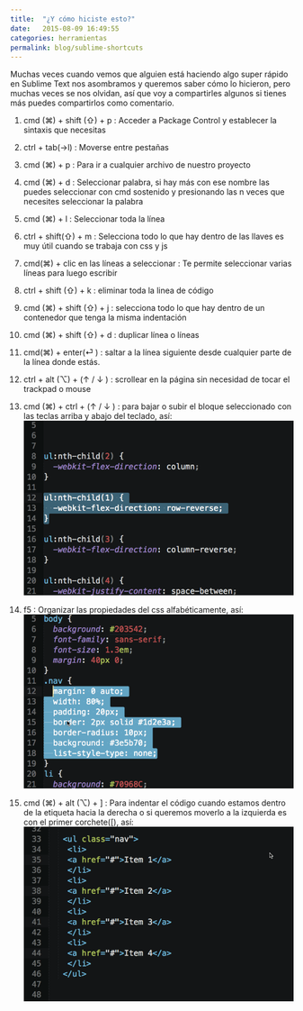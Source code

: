 ```yaml
---
title:  "¿Y cómo hiciste esto?"
date:   2015-08-09 16:49:55
categories: herramientas
permalink: blog/sublime-shortcuts
---
```

Muchas veces cuando vemos que alguien está haciendo algo super rápido en Sublime Text nos asombramos y queremos saber cómo lo hicieron,  pero muchas veces se nos olvidan, así que voy a compartirles algunos si tienes más puedes compartirlos como comentario.


1. cmd (⌘) + shift (⇧) + p :  Acceder a Package Control y establecer la sintaxis que necesitas
2. ctrl + tab(→l) : Moverse entre pestañas
2. cmd (⌘) + p : Para ir a cualquier archivo de nuestro proyecto
3. cmd (⌘) + d : Seleccionar palabra, si hay más con ese nombre las puedes seleccionar con cmd sostenido y presionando las n veces que necesites seleccionar la palabra
4. cmd (⌘) + l : Seleccionar toda la línea
5. ctrl + shift(⇧) + m : Selecciona todo lo que hay dentro de las llaves es muy útil cuando se trabaja con css y js
6.  cmd(⌘) + clic en las líneas a seleccionar : Te permite seleccionar varias líneas para luego escribir
8.  ctrl + shift (⇧) + k : eliminar toda la linea de código
9.  cmd (⌘) + shift (⇧) + j : selecciona todo lo que hay dentro de un contenedor que tenga la misma indentación
10.  cmd (⌘) + shift (⇧) + d : duplicar línea o líneas
11.  cmd(⌘) + enter(⏎ ) : saltar a la línea siguiente desde cualquier parte de la línea donde estás.
12.  ctrl + alt (⌥)  + (↑ / ↓ ) : scrollear en la página sin necesidad de tocar el trackpad o mouse
13.  cmd (⌘) + ctrl + (↑ / ↓ ) :  para bajar o subir el bloque seleccionado con las teclas arriba y abajo del teclado,  así:
![move](/img/move.gif)

14. f5 : Organizar las propiedades del css alfabéticamente,  así:
![order](/img/order.gif)

15. cmd (⌘) + alt (⌥) + ] : Para indentar el código cuando estamos dentro de la etiqueta hacia la derecha o si queremos moverlo a la izquierda es con el primer corchete([), así:
![order](/img/indent.gif)